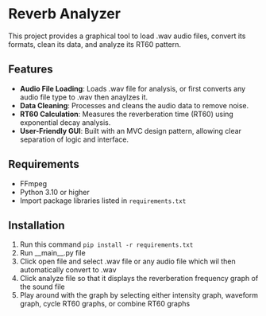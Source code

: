 # Reverb Analyzer
This project provides a graphical tool to load .wav audio files, convert its formats, clean its data, and analyze its RT60 pattern.

## Features
- **Audio File Loading**: Loads .wav file for analysis, or first converts any audio file type to .wav then anaylzes it.  
- **Data Cleaning**: Processes and cleans the audio data to remove noise.  
- **RT60 Calculation**: Measures the reverberation time (RT60) using exponential decay analysis.  
- **User-Friendly GUI**: Built with an MVC design pattern, allowing clear separation of logic and interface.

## Requirements
- FFmpeg
- Python 3.10 or higher  
- Import package libraries listed in `requirements.txt`

## Installation
1. Run this command ```pip install -r requirements.txt```
2. Run \_\_main\_\_.py file
3. Click open file and select .wav file or any audio file which wil then automatically convert to .wav
4. Click analyze file so that it displays the reverberation frequency graph of the sound file
5. Play around with the graph by selecting either intensity graph, waveform graph, cycle RT60 graphs, or combine RT60 graphs
